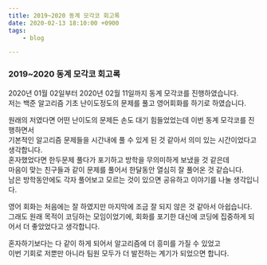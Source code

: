 ```yaml
---
title: 2019~2020 동계 모각코 회고록
date: 2020-02-13 18:10:00 +0900
tags:
    - blog

---
```


### 2019~2020 동계 모각코 회고록  

2020년 01월 02일부터 2020년 02월 11일까지 동계 모각코를 진행하였습니다.   
저는 백준 알고리즘 기초 난이도정도의 문제를 풀고 영어회화를 하기로 하였습니다.     

원래의 저였다면 어떤 난이도의 문제든 손도 대기 힘들었었는데 이번 동계 모각코를 진행하면서   
기본적인 알고리즘 문제들을 시간내에 풀 수 있게 된 것 같아서 의미 있는 시간이었다고 생각합니다.   
혼자했었다면 한두문제 풀다가 포기하고 방학을 무의미하게 보냈을 것 같은데   
마음이 맞는 친구들과 같이 문제를 풀어서 한달동안 열심히 잘 풀어온 것 같습니다.   
남은 방학동안에도 각자 풀어보고 모르는 것이 있으면 공유하고 이야기를 나눌 생각입니다.   

영어 회화는 처음에는 잘 하였지만 마지막에 조금 잘 되지 않은 것 같아서 아쉽습니다.   
그래도 원래 목적이 코딩하는 모임이었기에, 회화를 포기한 대신에 코딩에 집중하게 되어서 더 좋았었다고 생각합니다.   

혼자하기보다는 다 같이 하게 되어서 알고리즘에 더 흥미를 가질 수 있었고   
이번 기회로 저뿐만 아니라 팀원 모두가 더 발전하는 계기가 되었으면 합니다.   
